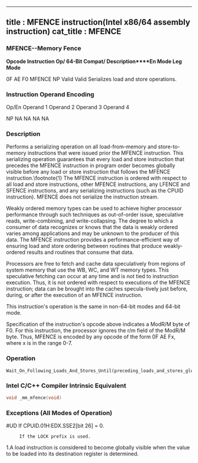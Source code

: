 ----------------------------
title : MFENCE instruction(Intel x86/64 assembly instruction)
cat_title : MFENCE
----------------------------
### MFENCE--Memory Fence


**Opcode Instruction Op/ 64-Bit  Compat/ Description****En Mode Leg Mode**

0F AE F0 MFENCE NP Valid Valid Serializes load and store operations.

###                  Instruction Operand Encoding


Op/En Operand 1 Operand 2 Operand 3 Operand 4

NP NA NA NA NA

### Description


Performs a serializing operation on all load-from-memory and store-to-memory instructions that were issued prior the MFENCE instruction. This serializing operation guarantees that every load and store instruction that precedes the MFENCE instruction in program order becomes globally visible before any load or store instruction that follows the MFENCE instruction.\footnote{1}  The MFENCE instruction is ordered with respect to all load and store instructions, other MFENCE instructions, any LFENCE and SFENCE instructions, and any serializing instructions (such as the CPUID instruction). MFENCE does not serialize the instruction stream.

Weakly ordered memory types can be used to achieve higher processor performance through such techniques as out-of-order issue, speculative reads, write-combining, and write-collapsing. The degree to which a consumer of data recognizes or knows that the data is weakly ordered varies among applications and may be unknown to the producer of this data. The MFENCE instruction provides a performance-efficient way of ensuring load and store ordering between routines that produce weakly-ordered results and routines that consume that data.

Processors are free to fetch and cache data speculatively from regions of system memory that use the WB, WC, and WT memory types. This speculative fetching can occur at any time and is not tied to instruction execution. Thus, it is not ordered with respect to executions of the MFENCE instruction; data can be brought into the caches specula-tively just before, during, or after the execution of an MFENCE instruction.

This instruction's operation is the same in non-64-bit modes and 64-bit mode.

Specification of the instruction's opcode above indicates a ModR/M byte of F0. For this instruction, the processor ignores the r/m field of the ModR/M byte. Thus, MFENCE is encoded by any opcode of the form 0F AE Fx, where x is in the range 0-7.


### Operation

```info-verb
Wait_On_Following_Loads_And_Stores_Until(preceding_loads_and_stores_globally_visible);
```

### Intel C/C++ Compiler Intrinsic Equivalent

```cpp
void _mm_mfence(void)
```
### Exceptions (All Modes of Operation)


#UD  If CPUID.01H:EDX.SSE2[bit 26] = 0.

         If the LOCK prefix is used.



1.A load instruction is considered to become globally visible when the value to be loaded into its destination register is determined.

